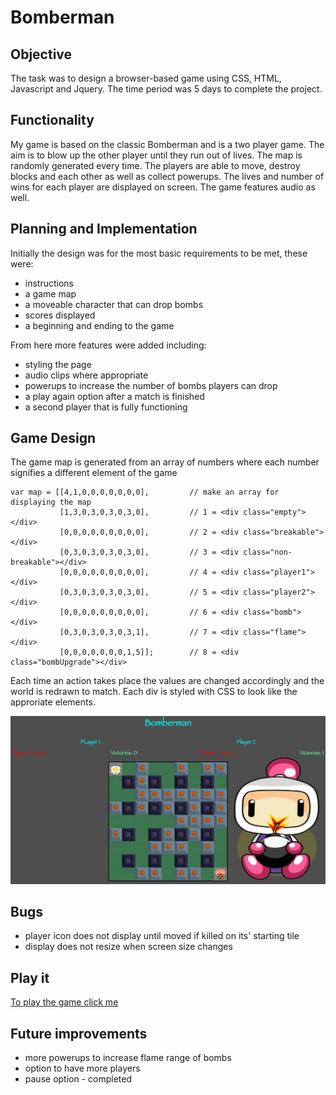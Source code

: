 # Bomberman


## Objective
The task was to design a browser-based game using CSS, HTML, Javascript and Jquery.
The time period was 5 days to complete the project.

## Functionality
My game is based on the classic Bomberman and is a two player game.
The aim is to blow up the other player until they run out of lives.
The map is randomly generated every time. 
The players are able to move, destroy blocks and each other as well as collect powerups.
The lives and number of wins for each player are displayed on screen.
The game features audio as well.

## Planning and Implementation 
Initially the design was for the most basic requirements to be met, these were: 
* instructions
* a game map
* a moveable character that can drop bombs
* scores displayed
* a beginning and ending to the game

From here more features were added including:
* styling the page
* audio clips where appropriate
* powerups to increase the number of bombs players can drop
* a play again option after a match is finished
* a second player that is fully functioning

## Game Design
The game map is generated from an array of numbers where each number signifies a different element of the game
```
var map = [[4,1,0,0,0,0,0,0,0],         // make an array for displaying the map
           [1,3,0,3,0,3,0,3,0],         // 1 = <div class="empty"></div>
           [0,0,0,0,0,0,0,0,0],         // 2 = <div class="breakable"></div>
           [0,3,0,3,0,3,0,3,0],         // 3 = <div class="non-breakable"></div>
           [0,0,0,0,0,0,0,0,0],         // 4 = <div class="player1"></div>
           [0,3,0,3,0,3,0,3,0],         // 5 = <div class="player2"></div>
           [0,0,0,0,0,0,0,0,0],         // 6 = <div class="bomb"></div>    
           [0,3,0,3,0,3,0,3,1],         // 7 = <div class="flame"></div>
           [0,0,0,0,0,0,0,1,5]];        // 8 = <div class="bombUpgrade"></div>       
```
Each time an action takes place the values are changed accordingly and the world is redrawn to match. 
Each div is styled with CSS to look like the approriate elements.

![screenshot of game](images/Screenshot.png)

## Bugs
* player icon does not display until moved if killed on its' starting tile
* display does not resize when screen size changes

## Play it
[To play the game click me](https://pdaneshyar.github.io/bomberman/)

## Future improvements
* more powerups to increase flame range of bombs
* option to have more players
* pause option - completed

